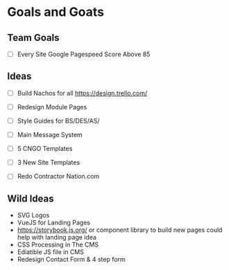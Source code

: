 # Goals and Goats

## Team Goals 
- [ ] Every Site Google Pagespeed Score Above 85


## Ideas 
- [ ] Build Nachos for all https://design.trello.com/
- [ ] Redesign Module Pages
- [ ] Style Guides for BS/DES/AS/
- [ ] Main Message System
- [ ] 5 CNGO Templates
- [ ] 3 New Site Templates
- [ ] Redo Contractor Nation.com 


## Wild Ideas
- SVG Logos
- VueJS for Landing Pages
- https://storybook.js.org/  or component library to build new pages could help with landing page idea
- CSS Processing in The CMS
- Ediatible JS file in CMS
- Redesign Contact Form & 4 step form
